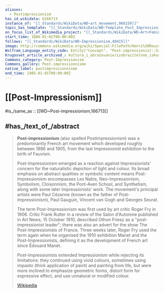 ```yaml
---
aliases:
  - Postimpressionism
has_id_wikidata: Q166713
instance_of: "[[_Standards/WikiData/WD~art_movement,968159]]"
topic_has_template: "[[_Standards/WikiData/WD~Template_Post_Impressionism,11011136]]"
on_focus_list_of_Wikimedia_project: "[[_Standards/WikiData/WD~Art+Feminism,24909800]]"
start_time: 1886-01-01T00:00:00Z
follows: "[[_Standards/WikiData/WD~Impressionism,40415]]"
image: http://commons.wikimedia.org/wiki/Special:FilePath/Henri%20Rousseau%20%28French%29%20-%20A%20Centennial%20of%20Independence%20-%20Google%20Art%20Project.jpg
Wolfram_Language_entity_code: Entity["Concept", "Post-impressionist::5zwbp"]
Krugosvet_article_archived_: kultura_i_obrazovanie/izobrazitelnoe_iskusstvo/POSTIMPRESSIONIZM.html
Commons_category: Post-Impressionism
Commons_gallery: Post-impressionnisme
native_label: postimpressionnisme
end_time: 1905-01-01T00:00:00Z
---
```


# [[Post-Impressionism]] 

#is_/same_as :: [[WD~Post-impressionism,166713]] 

## #has_/text_of_/abstract 

> **Post-impressionism** (also spelled Postimpressionism) was a predominantly French art movement 
> which developed roughly between 1886 and 1905, 
> from the last Impressionist exhibition to the birth of Fauvism. 
> 
> Post-Impressionism emerged as a reaction 
> against Impressionists' concern for the naturalistic depiction of light and colour. 
> Its broad emphasis on abstract qualities or symbolic content means Post-Impressionism 
> encompasses Les Nabis, Neo-Impressionism, Symbolism, Cloisonnism, the Pont-Aven School, and Synthetism, along with some later Impressionists' work. The movement's principal artists were Paul Cézanne (known as the father of Post-Impressionism), Paul Gauguin, Vincent van Gogh and Georges Seurat.
>
> The term Post-Impressionism was first used by art critic Roger Fry in 1906. Critic Frank Rutter in a review of the Salon d'Automne published in Art News, 15 October 1910, described Othon Friesz as a "post-impressionist leader"; there was also an advert for the show The Post-Impressionists of France. Three weeks later, Roger Fry used the term again when he organised the 1910 exhibition Manet and the Post-Impressionists, defining it as the development of French art since Édouard Manet.
>
> Post-Impressionists extended Impressionism while rejecting its limitations: they continued using vivid colours, sometimes using impasto (thick application of paint) and painting from life, but were more inclined to emphasize geometric forms, distort form for expressive effect, and use unnatural or modified colour.
>
> [Wikipedia](https://en.wikipedia.org/wiki/Post-Impressionism) 

